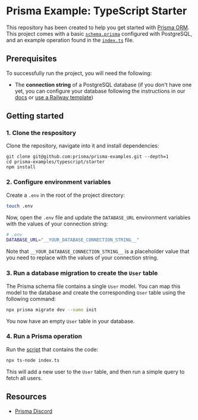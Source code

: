 # Prisma Example: TypeScript Starter

This repository has been created to help you get started with [Prisma ORM](https://prisma.io). This project comes with a basic [`schema.prisma`](./prisma/schema.prisma) configured with PostgreSQL, and an example operation found in the [`index.ts`](./index.ts) file.

## Prerequisites

To successfully run the project, you will need the following:

- The **connection string** of a PostgreSQL database (if you don't have one yet, you can configure your database following the instructions in our [docs](https://www.prisma.io/docs/pulse/database-setup) or [use a Railway template](https://railway.app/template/pulse-pg?referralCode=VQ09uv))

## Getting started

### 1. Clone the respository

Clone the repository, navigate into it and install dependencies:

```
git clone git@github.com:prisma/prisma-examples.git --depth=1
cd prisma-examples/typescript/starter
npm install
```

### 2. Configure environment variables

Create a `.env` in the root of the project directory:

```bash
touch .env
```

Now, open the `.env` file and update the `DATABASE_URL` environment variables with the values of your connection string:

```bash
# .env
DATABASE_URL="__YOUR_DATABASE_CONNECTION_STRING__"
```

Note that `__YOUR_DATABASE_CONNECTION_STRING__` is a placeholder value that you need to replace with the values of your connection string.

### 3. Run a database migration to create the `User` table

The Prisma schema file contains a single `User` model. You can map this model to the database and create the corresponding `User` table using the following command:

```bash
npx prisma migrate dev --name init
```

You now have an empty `User` table in your database.

### 4. Run a Prisma operation

Run the [script](./index.ts) that contains the code:

```bash
npx ts-node index.ts
```

This will add a new user to the `User` table, and then run a simple query to fetch all users.

## Resources

- [Prisma Discord](https://pris.ly/discord)
